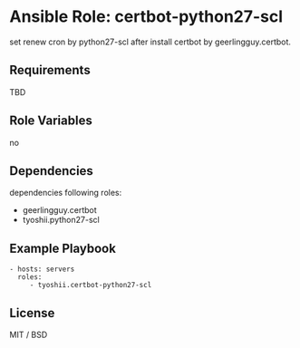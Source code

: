 Ansible Role: certbot-python27-scl
==================================

set renew cron by python27-scl after install certbot by geerlingguy.certbot.

Requirements
------------

TBD

Role Variables
--------------

no

Dependencies
------------

dependencies following roles:

- geerlingguy.certbot
- tyoshii.python27-scl

Example Playbook
----------------

    - hosts: servers
      roles:
         - tyoshii.certbot-python27-scl

License
-------

MIT / BSD
